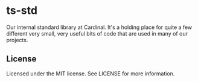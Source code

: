 # ts-std

Our internal standard library at Cardinal. It's a holding place for quite a few
different very small, very useful bits of code that are used in many of our
projects.

## License

Licensed under the MIT license. See LICENSE for more information.